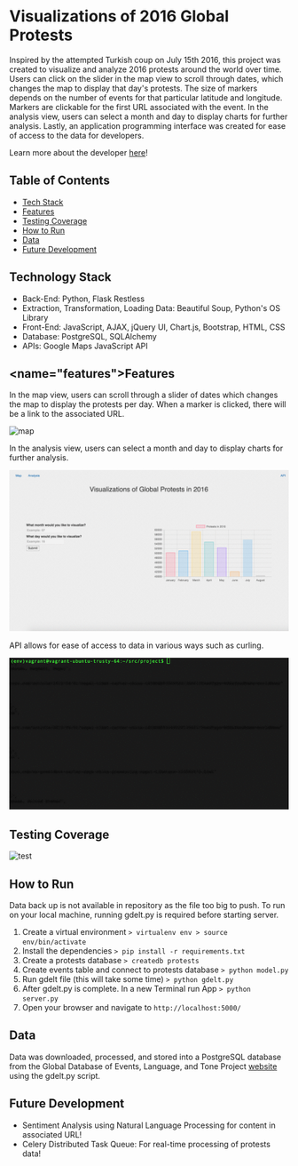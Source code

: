 # Visualizations of 2016 Global Protests

Inspired by the attempted Turkish coup on July 15th 2016, this project was created to visualize and analyze 2016 protests around the world over time. Users can click on the slider in the map view to scroll through dates, which changes the map to display that day's protests. The size of markers depends on the number of events for that particular latitude and longitude. Markers are clickable for the first URL associated with the event. In the analysis view, users can select a month and day to display charts for further analysis. Lastly, an application programming interface was created for ease of access to the data for developers.

Learn more about the developer [here](https://www.linkedin.com/in/lingsitu1290)!

## Table of Contents

* [Tech Stack](#tech-stack)
* [Features](#features)
* [Testing Coverage](#test)
* [How to Run](#run)
* [Data](#data)
* [Future Development](#future)

## <a name="tech-stack"></a>Technology Stack

* Back-End: Python, Flask Restless
* Extraction, Transformation, Loading Data: Beautiful Soup, Python's OS Library
* Front-End: JavaScript, AJAX, jQuery UI, Chart.js, Bootstrap, HTML, CSS
* Database: PostgreSQL, SQLAlchemy
* APIs: Google Maps JavaScript API

## <name="features"></a>Features

In the map view, users can scroll through a slider of dates which changes the map to display the protests per day. When a marker is clicked, there will be a link to the associated URL.

![map](/static/gif/map.gif)

In the analysis view, users can select a month and day to display charts for further analysis.

![chart](/static/gif/chart.gif)

API allows for ease of access to data in various ways such as curling. 

![api](/static/gif/api.gif)

## <a name="test"></a>Testing Coverage

![test](/static/pic/test.png)

## <a name="run"></a>How to Run

Data back up is not available in repository as the file too big to push. To run on your local machine, running gdelt.py is required before starting server. 

  1. Create a virtual environment 
    ```
    > virtualenv env
    > source env/bin/activate
    ```
  2. Install the dependencies 
    ```
    > pip install -r requirements.txt
    ```
  3. Create a protests database
    ```
    > createdb protests
    ```
  4. Create events table and connect to protests database 
    ```
    > python model.py
    ``` 
  5. Run gdelt file (this will take some time)
    ```
    > python gdelt.py
    ``` 
  6. After gdelt.py is complete. In a new Terminal run App
    ```
    > python server.py
    ```
  7. Open your browser and navigate to 
    ```
    http://localhost:5000/
    ```

## <a name="data"></a>Data
Data was downloaded, processed, and stored into a PostgreSQL database from the Global Database of Events, Language, and Tone Project [website](http://data.gdeltproject.org/events/index.html) using the gdelt.py script. 

## <a name="future"></a>Future Development

* Sentiment Analysis using Natural Language Processing for content in associated URL!
* Celery Distributed Task Queue: For real-time processing of protests data!
